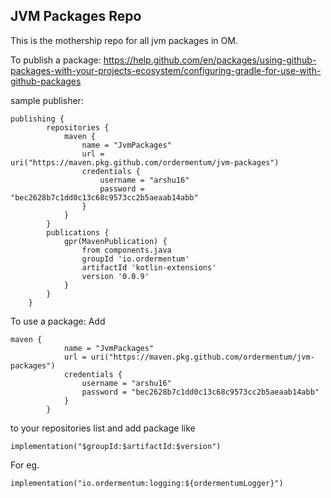## JVM Packages Repo

This is the mothership repo for all jvm packages in OM.

To publish a package:
https://help.github.com/en/packages/using-github-packages-with-your-projects-ecosystem/configuring-gradle-for-use-with-github-packages

sample publisher:
```
publishing {
        repositories {
            maven {
                name = "JvmPackages"
                url = uri("https://maven.pkg.github.com/ordermentum/jvm-packages")
                credentials {
                    username = "arshu16"
                    password = "bec2628b7c1dd0c13c68c9573cc2b5aeaab14abb"
                }
            }
        }
        publications {
            gpr(MavenPublication) {
                from components.java
                groupId 'io.ordermentum'
                artifactId 'kotlin-extensions'
                version '0.0.9'
            }
        }
    }
```


To use a package:
Add
```
maven {
            name = "JvmPackages"
            url = uri("https://maven.pkg.github.com/ordermentum/jvm-packages")
            credentials {
                username = "arshu16"
                password = "bec2628b7c1dd0c13c68c9573cc2b5aeaab14abb"
            }
        }
```
to your repositories list and add package like
```
implementation("$groupId:$artifactId:$version")
```
For eg.
```
implementation("io.ordermentum:logging:${ordermentumLogger}")
```

